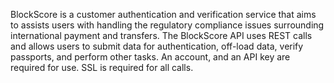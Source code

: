BlockScore is a customer authentication and verification service that aims to assists users with handling the regulatory compliance issues surrounding international payment and transfers. The BlockScore API uses REST calls and allows users to submit data for authentication, off-load data, verify passports, and perform other tasks. An account, and an API key are required for use. SSL is required for all calls.